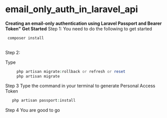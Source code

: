 # email_only_auth_in_laravel_api
**Creating an email-only authentication using Laravel Passport and Bearer Token"**
**Get Started**
Step 1: 
You need to do the following to get started
```php
 composer install 
 
```
Step 2:

Type 
```php 
     php artisan migrate:rollback or refresh or reset 
     php artisan migrate 

```
Step 3
Type the command in your terminal to generate Personal Access Token 
```php 
   php artisan passport:install 
```   

Step 4 
You are good to go 
